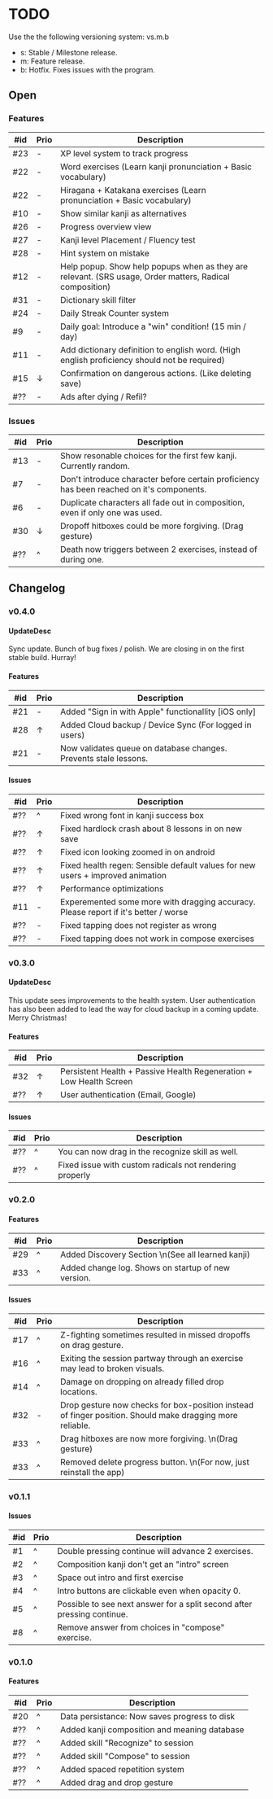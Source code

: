 # TODO

Use the the following versioning system: vs.m.b

- s: Stable / Milestone release.
- m: Feature release.
- b: Hotfix. Fixes issues with the program.

## Open

### Features

| #id | Prio | Description                                                                                              |
| --- | ---- | -------------------------------------------------------------------------------------------------------- |
| #23 | -    | XP level system to track progress                                                                        |
| #22 | -    | Word exercises (Learn kanji pronunciation + Basic vocabulary)                                            |
| #22 | -    | Hiragana + Katakana exercises (Learn pronunciation + Basic vocabulary)                                   |
| #10 | -    | Show similar kanji as alternatives                                                                       |
| #26 | -    | Progress overview view                                                                                   |
| #27 | -    | Kanji level Placement / Fluency test                                                                     |
| #28 | -    | Hint system on mistake                                                                                   |
| #12 | -    | Help popup. Show help popups when as they are relevant. (SRS usage, Order matters, Radical  composition) |
| #31 | -    | Dictionary skill filter                                                                                  |
| #24 | -    | Daily Streak Counter system                                                                              |
| #9  | -    | Daily goal: Introduce a "win" condition! (15 min / day)                                                  |
| #11 | -    | Add dictionary definition to english word. (High english proficiency should not be required)             |
| #15 | ↓    | Confirmation on dangerous actions. (Like deleting save)                                                  |
| #?? | -    | Ads after dying / Refil?                                                                                 |

### Issues

| #id | Prio | Description                                                                               |
| --- | ---- | ----------------------------------------------------------------------------------------- |
| #13 | -    | Show resonable choices for the first few kanji. Currently random.                         |
| #7  | -    | Don't introduce character before certain proficiency has been reached on it's components. |
| #6  | -    | Duplicate characters all fade out in composition, even if only one was used.              |
| #30 | ↓    | Dropoff hitboxes could be more forgiving. (Drag gesture)                                  |
| #?? | ^    | Death now triggers between 2 exercises, instead of during one.                            |

## Changelog

### v0.4.0

#### UpdateDesc

Sync update. Bunch of bug fixes / polish. We are closing in on the first stable build. Hurray!

#### Features

| #id | Prio | Description                                                      |
| --- | ---- | ---------------------------------------------------------------- |
| #21 | -    | Added "Sign in with Apple" functionallity [iOS only]             |
| #28 | ↑    | Added Cloud backup / Device Sync (For logged in users)           |
| #21 | -    | Now validates queue on database changes. Prevents stale lessons. |

#### Issues

| #id | Prio | Description                                                                         |
| --- | ---- | ----------------------------------------------------------------------------------- |
| #?? | ^    | Fixed wrong font in kanji success box                                               |
| #?? | ↑    | Fixed hardlock crash about 8 lessons in on new save                                 |
| #?? | ↑    | Fixed icon looking zoomed in on android                                             |
| #?? | ↑    | Fixed health regen: Sensible default values for new users + improved animation      |
| #?? | ↑    | Performance optimizations                                                           |
| #11 | -    | Experemented some more with dragging accuracy. Please report if it's better / worse |
| #?? | -    | Fixed tapping does not register as wrong                                            |
| #?? | -    | Fixed tapping does not work in compose exercises                                    |

### v0.3.0

#### UpdateDesc

This update sees improvements to the health system. User authentication has also been added to
lead the way for cloud backup in a coming update. Merry Christmas!

#### Features

| #id | Prio | Description                                                         |
| --- | ---- | ------------------------------------------------------------------- |
| #32 | ↑    | Persistent Health + Passive Health Regeneration + Low Health Screen |
| #?? | ↑    | User authentication (Email, Google)                                 |

#### Issues

| #id | Prio | Description                                             |
| --- | ---- | ------------------------------------------------------- |
| #?? | ^    | You can now drag in the recognize skill as well.        |
| #?? | ^    | Fixed issue with custom radicals not rendering properly |

### v0.2.0

#### Features

| #id | Prio | Description                                        |
| --- | ---- | -------------------------------------------------- |
| #29 | ^    | Added Discovery Section \n(See all learned kanji)  |
| #33 | ^    | Added change log. Shows on startup of new version. |

#### Issues

| #id | Prio | Description                                                                                              |
| --- | ---- | -------------------------------------------------------------------------------------------------------- |
| #17 | ^    | Z-fighting sometimes resulted in missed dropoffs on drag gesture.                                        |
| #16 | ^    | Exiting the session partway through an exercise may lead to broken visuals.                              |
| #14 | ^    | Damage on dropping on already filled drop locations.                                                     |
| #32 | -    | Drop gesture now checks for box-position instead of finger position. Should make dragging more reliable. |
| #33 | ^    | Drag hitboxes are now more forgiving. \n(Drag gesture)                                                   |
| #33 | ^    | Removed delete progress button. \n(For now, just reinstall the app)                                      |

### v0.1.1

#### Issues

| #id | Prio | Description                                                             |
| --- | ---- | ----------------------------------------------------------------------- |
| #1  | ^    | Double pressing continue will advance 2 exercises.                      |
| #2  | ^    | Composition kanji don't get an "intro" screen                           |
| #3  | ^    | Space out intro and first exercise                                      |
| #4  | ^    | Intro buttons are clickable even when opacity 0.                        |
| #5  | ^    | Possible to see next answer for a split second after pressing continue. |
| #8  | ^    | Remove answer from choices in "compose" exercise.                       |

### v0.1.0

#### Features

| #id | Prio | Description                                  |
| --- | ---- | -------------------------------------------- |
| #20 | ^    | Data persistance: Now saves progress to disk |
| #?? | ^    | Added kanji composition and meaning database |
| #?? | ^    | Added skill "Recognize" to session           |
| #?? | ^    | Added skill "Compose" to session             |
| #?? | ^    | Added spaced repetition system               |
| #?? | ^    | Added drag and drop gesture                  |
